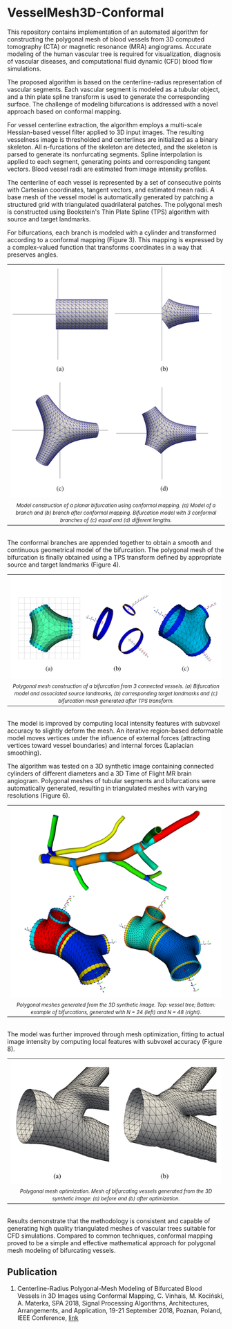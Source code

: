 # VesselMesh3D-Conformal

This repository contains implementation of an automated algorithm for constructing the polygonal mesh of blood vessels from 3D computed tomography (CTA) or magnetic resonance (MRA) angiograms. Accurate modeling of the human vascular tree is required for visualization, diagnosis of vascular diseases, and computational fluid dynamic (CFD) blood flow simulations.

The proposed algorithm is based on the centerline-radius representation of vascular segments. Each vascular segment is modeled as a tubular object, and a thin plate spline transform is used to generate the corresponding surface. The challenge of modeling bifurcations is addressed with a novel approach based on conformal mapping.

For vessel centerline extraction, the algorithm employs a multi-scale Hessian-based vessel filter applied to 3D input images. The resulting vesselness image is thresholded and centerlines are initialized as a binary skeleton. All n-furcations of the skeleton are detected, and the skeleton is parsed to generate its nonfurcating segments. Spline interpolation is applied to each segment, generating points and corresponding tangent vectors. Blood vessel radii are estimated from image intensity profiles.

The centerline of each vessel is represented by a set of consecutive points with Cartesian coordinates, tangent vectors, and estimated mean radii. A base mesh of the vessel model is automatically generated by patching a structured grid with triangulated quadrilateral patches. The polygonal mesh is constructed using Bookstein's Thin Plate Spline (TPS) algorithm with source and target landmarks.

For bifurcations, each branch is modeled with a cylinder and transformed according to a conformal mapping (Figure 3). This mapping is expressed by a complex-valued function that transforms coordinates in a way that preserves angles. 
<br>
<table align="center">
  <tr><td align="center"><img src="figs/fig3.png" alt="fig3"></td></tr>
  <tr><td align="center"><i><span style="font-size:smaller;">Model construction of a planar bifurcation using conformal mapping. (a) Model of a branch and (b) branch after conformal mapping. Bifurcation model with 3 conformal branches of (c) equal and (d) different lengths.</span></i></td></tr>
</table>
<br>
The conformal branches are appended together to obtain a smooth and continuous geometrical model of the bifurcation. The polygonal mesh of the bifurcation is finally obtained using a TPS transform defined by appropriate source and target landmarks (Figure 4).
<br>
<table align="center">
  <tr><td align="center"><img src="figs/fig4.png" alt="fig4"></td></tr>
  <tr><td align
="center"><i><span style="font-size:smaller;">Polygonal mesh construction of a bifurcation from 3 connected vessels. (a) Bifurcation model and associated source landmarks, (b) corresponding target landmarks and (c) bifurcation mesh generated after TPS transform.</span></i></td></tr>
</table>
<br>
The model is improved by computing local intensity features with subvoxel accuracy to slightly deform the mesh. An iterative region-based deformable model moves vertices under the influence of external forces (attracting vertices toward vessel boundaries) and internal forces (Laplacian smoothing).

The algorithm was tested on a 3D synthetic image containing connected cylinders of different diameters and a 3D Time of Flight MR brain angiogram. Polygonal meshes of tubular segments and bifurcations were automatically generated, resulting in triangulated meshes with varying resolutions (Figure 6).
<br>
<table align="center">
  <tr><td align="center"><img src="figs/fig6.png" alt="fig6"></td></tr>
  <tr><td align="center"><i><span style="font-size:smaller;">Polygonal meshes generated from the 3D synthetic image. Top: vessel tree; Bottom: example of bifurcations, generated with N = 24 (left) and N = 48 (right).</span></i></td></tr>
</table>
<br>
The model was further improved through mesh optimization, fitting to actual image intensity by computing local features with subvoxel accuracy (Figure 8).
<br>
<table align="center">
  <tr><td align="center"><img src="figs/fig8.png" alt="fig8"></td></tr>
  <tr><td align="center"><i><span style="font-size:smaller;">Polygonal mesh optimization. Mesh of bifurcating vessels generated from the 3D synthetic image: (a) before and (b) after optimization.</span></i></td></tr>
</table>
<br>
Results demonstrate that the methodology is consistent and capable of generating high quality triangulated meshes of vascular trees suitable for CFD simulations. Compared to common techniques, conformal mapping proved to be a simple and effective mathematical approach for polygonal mesh modeling of bifurcating vessels.

## Publication
1. Centerline-Radius Polygonal-Mesh Modeling of Bifurcated Blood Vessels in 3D Images using Conformal Mapping, C. Vinhais, M. Kociński, A. Materka, SPA 2018, Signal Processing Algorithms, Architectures, Arrangements, and Application, 19-21 September 2018, Poznan, Poland, IEEE Conference, [link](https://doi.org/10.23919/SPA.2018.8563388)

